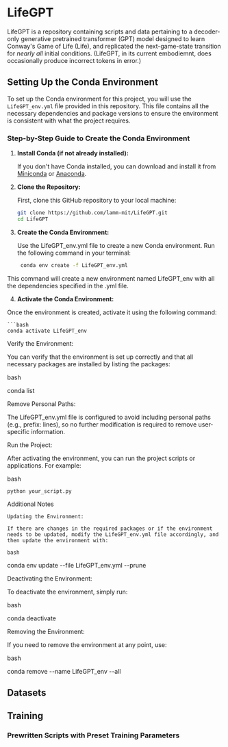 # LifeGPT

LifeGPT is a repository containing scripts and data pertaining to a decoder-only generative pretrained transformer (GPT) model designed to learn Conway's Game of Life (Life), and replicated the next-game-state transition for *nearly all* initial conditions. (LifeGPT, in its current embodiemnt, does occasionally produce incorrect tokens in error.)


## Setting Up the Conda Environment

To set up the Conda environment for this project, you will use the `LifeGPT_env.yml` file provided in this repository. This file contains all the necessary dependencies and package versions to ensure the environment is consistent with what the project requires.

### Step-by-Step Guide to Create the Conda Environment

1. **Install Conda (if not already installed):**
   
   If you don't have Conda installed, you can download and install it from [Miniconda](https://docs.conda.io/en/latest/miniconda.html) or [Anaconda](https://www.anaconda.com/products/distribution).

2. **Clone the Repository:**

   First, clone this GitHub repository to your local machine:

   ```bash
   git clone https://github.com/lamm-mit/LifeGPT.git
   cd LifeGPT

3. **Create the Conda Environment:**

    Use the LifeGPT_env.yml file to create a new Conda environment. Run the following command in your terminal:

   ```bash
    conda env create -f LifeGPT_env.yml

This command will create a new environment named LifeGPT_env with all the dependencies specified in the .yml file.

4. **Activate the Conda Environment:**

Once the environment is created, activate it using the following command:

    ```bash
    conda activate LifeGPT_env

Verify the Environment:

You can verify that the environment is set up correctly and that all necessary packages are installed by listing the packages:

bash

conda list

Remove Personal Paths:

The LifeGPT_env.yml file is configured to avoid including personal paths (e.g., prefix: lines), so no further modification is required to remove user-specific information.

Run the Project:

After activating the environment, you can run the project scripts or applications. For example:

bash

    python your_script.py

Additional Notes

    Updating the Environment:

    If there are changes in the required packages or if the environment needs to be updated, modify the LifeGPT_env.yml file accordingly, and then update the environment with:

    bash

conda env update --file LifeGPT_env.yml --prune

Deactivating the Environment:

To deactivate the environment, simply run:

bash

conda deactivate

Removing the Environment:

If you need to remove the environment at any point, use:

bash

conda remove --name LifeGPT_env --all

## Datasets

## Training
### Prewritten Scripts with Preset Training Parameters

